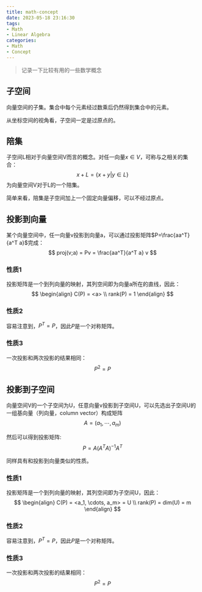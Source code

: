 ```yaml
---
title: math-concept
date: 2023-05-18 23:16:30
tags:
- Math
- Linear Algebra
categories:
- Math
- Concept
---
```


> 记录一下比较有用的一些数学概念

## 子空间
向量空间的子集。集合中每个元素经过数乘后仍然得到集合中的元素。

从坐标空间的视角看，子空间一定是过原点的。

## 陪集
子空间L相对于向量空间V而言的概念。对任一向量$x\in V$，可称与之相关的集合：
$$
x+L=\{x+y | y\in L\}
$$
为向量空间V对于L的一个陪集。

简单来看，陪集是子空间加上一个固定向量偏移，可以不经过原点。

## 投影到向量
某个向量空间中，任一向量v投影到向量a，可以通过投影矩阵$P=\frac{aa^T}{a^T a}$完成：
$$
proj(v;a) = Pv = \frac{aa^T}{a^T a} v
$$

### 性质1
投影矩阵是一个到列向量的映射，其列空间即为向量a所在的直线，因此：
$$
\begin{align}
C(P) = <a> \\ 
rank(P) = 1
\end{align}
$$

### 性质2
容易注意到，$P^T=P$，因此$P$是一个对称矩阵。

### 性质3
一次投影和两次投影的结果相同：
$$
P^2 = P
$$

## 投影到子空间
向量空间V的一个子空间为U，任意向量v投影到子空间U，可以先选出子空间U的一组基向量（列向量，column vector）构成矩阵
$$
A=(a_1, \cdots, a_m)
$$

然后可以得到投影矩阵:
$$
P = A(A^T A)^{-1}A^T
$$

同样具有和投影到向量类似的性质。

### 性质1
投影矩阵是一个到列向量的映射，其列空间即为子空间U，因此：
$$
\begin{align}
C(P) = <a_1, \cdots, a_m> = U \\ 
rank(P) = dim(U) = m
\end{align}
$$

### 性质2
容易注意到，$P^T=P$，因此$P$是一个对称矩阵。

### 性质3
一次投影和两次投影的结果相同：
$$
P^2 = P
$$